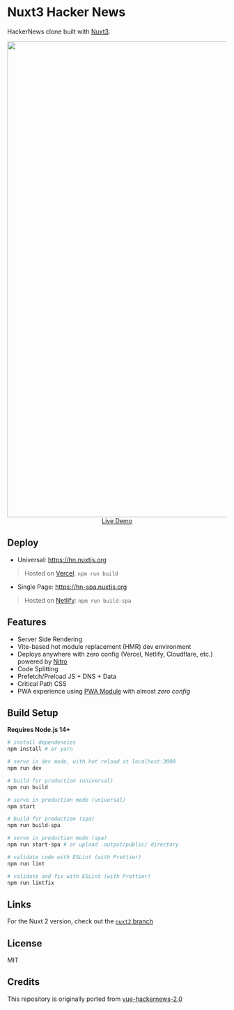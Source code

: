 # Nuxt3 Hacker News

HackerNews clone built with [Nuxt3](https://v3.nuxtjs.org).

<p align="center">
  <a href="https://hn.nuxtjs.org" target="_blank">
    <img width="1090" src="https://user-images.githubusercontent.com/904724/58875721-97382400-86cc-11e9-94c6-af21544817bb.png">
    <br>
    Live Demo
  </a>
</p>

## Deploy

- Universal: https://hn.nuxtjs.org

> Hosted on [Vercel](https://vercel.com/): `npm run build`

- Single Page: https://hn-spa.nuxtjs.org

> Hosted on [Netlify](https://www.netlify.com): `npm run build-spa`

<!-- TODO: need to update -->
<!-- ## Performance

- Lighthouse [100/100](https://cdn.rawgit.com/Atinux/e2f424e6794babc00d2158406b0ab37d/raw/4de834145881697ea83292b381df5f591f1ed2f5/lighthouse-result-nuxt.html) - [Webpagetest](https://www.webpagetest.org/lighthouse.php?test=170620_PG_a2a9feaf4ace07a61b2c6c2a171b1c79&run=1)
- Interactive (Faster 3G) [3.5s](https://www.webpagetest.org/result/170620_PG_a2a9feaf4ace07a61b2c6c2a171b1c79)
- Interactive (Emerging Markets) [3.8s](https://www.webpagetest.org/result/170620_B1_0b83d61272c77c16c3f3f1f16fb72d2e) -->

## Features

- Server Side Rendering
- Vite-based hot module replacement (HMR) dev environment
- Deploys anywhere with zero config (Vercel, Netlify, Cloudflare, etc.) powered by [Nitro](https://github.com/unjs/nitro)
- Code Splitting
- Prefetch/Preload JS + DNS + Data
- Critical Path CSS
- PWA experience using [PWA Module](https://pwa.nuxtjs.org) with almost _zero config_

## Build Setup

**Requires Node.js 14+**

``` bash
# install dependencies
npm install # or yarn

# serve in dev mode, with hot reload at localhost:3000
npm run dev

# build for production (universal)
npm run build

# serve in production mode (universal)
npm start

# build for production (spa)
npm run build-spa

# serve in production mode (spa)
npm run start-spa # or upload .output/public/ directory

# validate code with ESLint (with Prettier)
npm run lint

# validate and fix with ESLint (with Prettier)
npm run lintfix
```

## Links

For the Nuxt 2 version, check out the [`nuxt2` branch](https://github.com/nuxt/hackernews/tree/nuxt2)

## License

MIT

## Credits 

This repository is originally ported from [vue-hackernews-2.0](https://github.com/vuejs/vue-hackernews-2.0)
